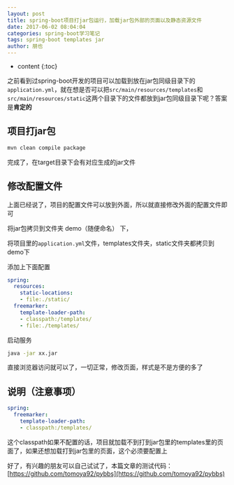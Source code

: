 ```yaml
---
layout: post
title: spring-boot项目打jar包运行，加载jar包外部的页面以及静态资源文件
date: 2017-06-02 08:04:04
categories: spring-boot学习笔记
tags: spring-boot templates jar
author: 朋也
---
```


* content
{:toc}

之前看到过spring-boot开发的项目可以加载到放在jar包同级目录下的`application.yml`，就在想是否可以把`src/main/resources/templates`和`src/main/resources/static`这两个目录下的文件都放到jar包同级目录下呢？答案是**肯定的**

## 项目打jar包

```bash
mvn clean compile package
```

完成了，在target目录下会有对应生成的jar文件




## 修改配置文件

上面已经说了，项目的配置文件可以放到外面，所以就直接修改外面的配置文件即可

将jar包拷贝到文件夹 demo（随便命名） 下，

将项目里的`application.yml`文件，templates文件夹，static文件夹都拷贝到demo下

添加上下面配置

```yml
spring:
  resources:
    static-locations:
    - file:./static/
  freemarker:
    template-loader-path:
    - classpath:/templates/
    - file:./templates/
```

启动服务

```bash
java -jar xx.jar
```

直接浏览器访问就可以了，一切正常，修改页面，样式是不是方便的多了

## 说明（注意事项）

```yml
spring:
  freemarker:
    template-loader-path:
    - classpath:/templates/
```

这个classpath如果不配置的话，项目就加载不到打到jar包里的templates里的页面了，如果还想加载打到jar包里的页面，这个必须要配置上

好了，有兴趣的朋友可以自己试试了，本篇文章的测试代码：[https://github.com/tomoya92/pybbs](https://github.com/tomoya92/pybbs)
